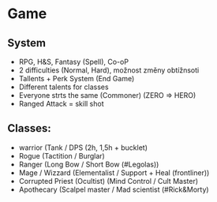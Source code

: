 # Game
## System
-	RPG, H&S, Fantasy (Spell), Co-oP
-	2 difficulties (Normal, Hard), možnost změny obtížnsoti
-	Tallents + Perk System (End Game)
-	Different talents for classes
-	Everyone strts the same (Commoner) (ZERO => HERO)
-	Ranged Attack = skill shot

## Classes: 
-	warrior (Tank / DPS (2h, 1,5h + bucklet)
-	Rogue (Tactition / Burglar)
-	Ranger (Long Bow / Short Bow (#Legolas))
-	Mage / Wizzard (Elementalist /  Support + Heal (frontliner))
-	Corrupted Priest (Ocultist) (Mind Control / Cult Master)
-	Apothecary (Scalpel master / Mad scientist (#Rick&Morty)  
